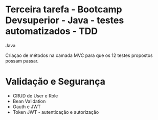 # Terceira tarefa - Bootcamp Devsuperior - Java - testes automatizados - TDD

Java

Criaçao de métodos na camada MVC para que os 12 testes propostos possam passar.

# Validação e Segurança

- CRUD de User e Role
- Bean Validation
- Oauth e JWT
- Token JWT - autenticação e autorização
